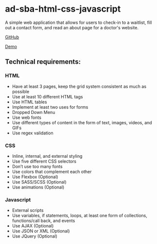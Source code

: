 # ad-sba-html-css-javascript
A simple web application that allows for users to check-in to a waitlist, fill out a contact form, and read an about page for a doctor's website.

[GitHub](https://github.com/thedkhenry)

[Demo](https://ad-sba-html-css-javascript.netlify.app/)

## Technical requirements:
### HTML
- Have at least 3 pages, keep the grid system consistent as much as possible
- Use at least 10 different HTML tags
- Use HTML tables
- Implement at least two uses for forms
- Dropped Down Menu 
- Use web fonts
- Use different types of content in the form of text, images, videos, and GIFs
- Use regex validation

### CSS
- Inline, internal, and external styling
- Use five different CSS selectors
- Don’t use too many fonts
- Use colors that complement each other
- Use Flexbox (Optional)
- Use SASS/SCSS (Optional)
- Use animations (Optional)

### Javascript
- External scripts
- Use variables, if statements, loops, at least one form of collections, functions/call back, and events
- Use AJAX (Optional) 
- Use JSON or XML (Optional)
- Use JQuery (Optional)
